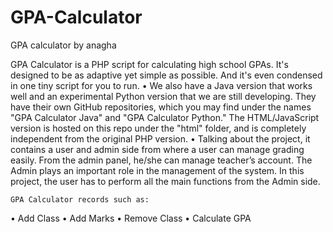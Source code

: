# GPA-Calculator
GPA calculator by anagha

GPA Calculator is a PHP script for calculating high school GPAs. It's designed to be as adaptive yet simple as possible. And it's even condensed in one tiny script for you to run. 
• We also have a Java version that works well and an experimental Python version that we are still developing. They have their own GitHub repositories, which you may find under the names "GPA Calculator Java" and "GPA Calculator Python." The HTML/JavaScript version is hosted on this repo under the "html" folder, and is completely independent from the original PHP version. 
• Talking about the project, it contains a user and admin side from where a user can manage grading easily. From the admin panel, he/she can manage teacher’s account. The Admin plays an important role in the management of the system. In this project, the user has to perform all the main functions from the Admin side. 

 	GPA Calculator records such as: 
• Add Class 
• Add Marks 
• Remove Class 
• Calculate GPA 
